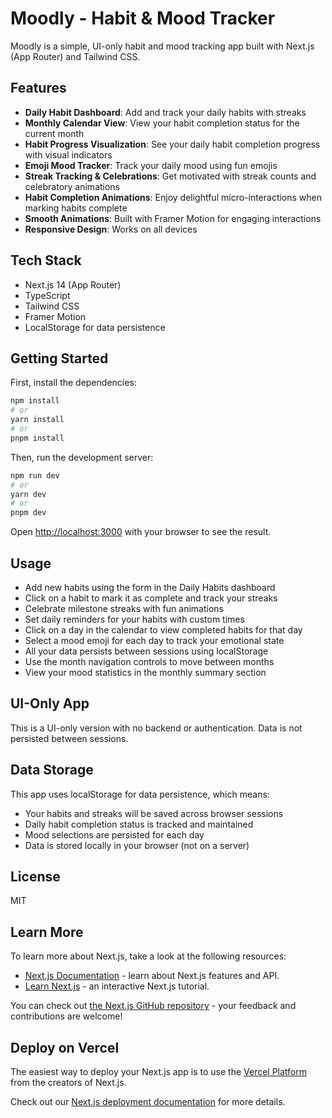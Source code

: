 # Moodly - Habit & Mood Tracker

Moodly is a simple, UI-only habit and mood tracking app built with Next.js (App Router) and Tailwind CSS.

## Features

- **Daily Habit Dashboard**: Add and track your daily habits with streaks
- **Monthly Calendar View**: View your habit completion status for the current month
- **Habit Progress Visualization**: See your daily habit completion progress with visual indicators
- **Emoji Mood Tracker**: Track your daily mood using fun emojis
- **Streak Tracking & Celebrations**: Get motivated with streak counts and celebratory animations
- **Habit Completion Animations**: Enjoy delightful micro-interactions when marking habits complete
- **Smooth Animations**: Built with Framer Motion for engaging interactions
- **Responsive Design**: Works on all devices

## Tech Stack

- Next.js 14 (App Router)
- TypeScript
- Tailwind CSS
- Framer Motion
- LocalStorage for data persistence

## Getting Started

First, install the dependencies:

```bash
npm install
# or
yarn install
# or
pnpm install
```

Then, run the development server:

```bash
npm run dev
# or
yarn dev
# or
pnpm dev
```

Open [http://localhost:3000](http://localhost:3000) with your browser to see the result.

## Usage

- Add new habits using the form in the Daily Habits dashboard
- Click on a habit to mark it as complete and track your streaks
- Celebrate milestone streaks with fun animations
- Set daily reminders for your habits with custom times
- Click on a day in the calendar to view completed habits for that day
- Select a mood emoji for each day to track your emotional state
- All your data persists between sessions using localStorage
- Use the month navigation controls to move between months
- View your mood statistics in the monthly summary section

## UI-Only App

This is a UI-only version with no backend or authentication. Data is not persisted between sessions.

## Data Storage

This app uses localStorage for data persistence, which means:

- Your habits and streaks will be saved across browser sessions
- Daily habit completion status is tracked and maintained
- Mood selections are persisted for each day
- Data is stored locally in your browser (not on a server)

## License

MIT

## Learn More

To learn more about Next.js, take a look at the following resources:

- [Next.js Documentation](https://nextjs.org/docs) - learn about Next.js features and API.
- [Learn Next.js](https://nextjs.org/learn) - an interactive Next.js tutorial.

You can check out [the Next.js GitHub repository](https://github.com/vercel/next.js) - your feedback and contributions are welcome!

## Deploy on Vercel

The easiest way to deploy your Next.js app is to use the [Vercel Platform](https://vercel.com/new?utm_medium=default-template&filter=next.js&utm_source=create-next-app&utm_campaign=create-next-app-readme) from the creators of Next.js.

Check out our [Next.js deployment documentation](https://nextjs.org/docs/app/building-your-application/deploying) for more details.

